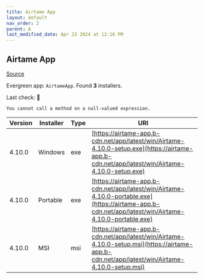 ```yaml
---
title: Airtame App
layout: default
nav_order: 2
parent: A
last_modified_date: Apr 23 2024 at 12:16 PM
---
```


## Airtame App

[Source](https://airtame.com/)

Evergreen app: `AirtameApp`. Found **3** installers.

Last check: 🔴
```
You cannot call a method on a null-valued expression.
```

| Version | Installer | Type | URI                                                                                                                                                  |
| ------- | --------- | ---- | ---------------------------------------------------------------------------------------------------------------------------------------------------- |
| 4.10.0  | Windows   | exe  | [https://airtame-app.b-cdn.net/app/latest/win/Airtame-4.10.0-setup.exe](https://airtame-app.b-cdn.net/app/latest/win/Airtame-4.10.0-setup.exe)       |
| 4.10.0  | Portable  | exe  | [https://airtame-app.b-cdn.net/app/latest/win/Airtame-4.10.0-portable.exe](https://airtame-app.b-cdn.net/app/latest/win/Airtame-4.10.0-portable.exe) |
| 4.10.0  | MSI       | msi  | [https://airtame-app.b-cdn.net/app/latest/win/Airtame-4.10.0-setup.msi](https://airtame-app.b-cdn.net/app/latest/win/Airtame-4.10.0-setup.msi)       |
